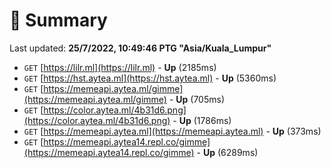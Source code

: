 # 📖 Summary
Last updated: **25/7/2022, 10:49:46 PTG "Asia/Kuala_Lumpur"**

- `GET` [https://lilr.ml](https://lilr.ml) - **Up** (2185ms)
- `GET` [https://hst.aytea.ml](https://hst.aytea.ml) - **Up** (5360ms)
- `GET` [https://memeapi.aytea.ml/gimme](https://memeapi.aytea.ml/gimme) - **Up** (705ms)
- `GET` [https://color.aytea.ml/4b31d6.png](https://color.aytea.ml/4b31d6.png) - **Up** (1786ms)
- `GET` [https://memeapi.aytea.ml](https://memeapi.aytea.ml) - **Up** (373ms)
- `GET` [https://memeapi.aytea14.repl.co/gimme](https://memeapi.aytea14.repl.co/gimme) - **Up** (6289ms)
